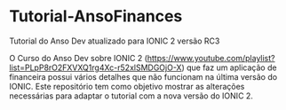 # Tutorial-AnsoFinances
Tutorial do Anso Dev atualizado para IONIC 2 versão RC3

O Curso do Anso Dev sobre IONIC 2 (https://www.youtube.com/playlist?list=PLpP8rO2FXVXQ1rg4Xc-r52xlSMDGOjO-X) que faz um aplicação de financeira possui vários detalhes que não funcionam na última versão do IONIC.
Este repositório tem como objetivo mostrar as alterações necessárias para adaptar o tutorial com a nova versão do IONIC 2.
